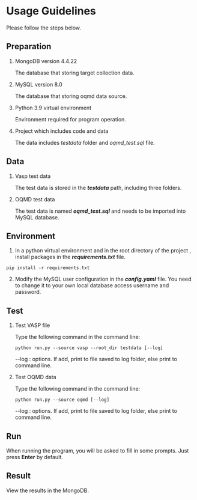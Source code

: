 # **Usage Guidelines**

Please follow the steps below.

## Preparation

1. MongoDB version 4.4.22

   The database that storing target collection data.

2. MySQL version 8.0

   The database that storing oqmd data source.

3. Python 3.9 virtual environment

   Environment required for program operation.

4. Project which includes code and data

   The data includes *testdata* folder and *oqmd_test.sql* file.



## Data

1. Vasp test data

   The test data is stored in the ***testdata*** path, including three folders.

2. OQMD test data

   The test data is named ***oqmd_test.sql*** and needs to be imported into MySQL database.



## Environment

1. In a python virtual environment and in the root directory of the project , install packages in the ***requirements.txt*** file.

```shell
pip install -r requirements.txt
```

2. Modify the MySQL user configuration in the ***config.yaml*** file. You need to change it to your own local database access username and password.

## Test

1. Test VASP file

   Type the following command in the command line:

   ```shell
   python run.py --source vasp --root_dir testdata [--log]
   ```

   --log : options. If add, print to file saved to log folder, else print to command line.

   

2. Test OQMD data

   Type the following command in the command line:

   ```shell
   python run.py --source oqmd [--log]
   ```

   --log : options. If add, print to file saved to log folder, else print to command line.



## Run

When running the program, you will be asked to fill in some prompts. Just press **Enter** by default.



## **Result**

View the results in the MongoDB.